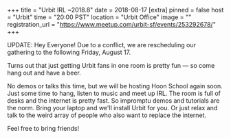 
+++
title = "Urbit IRL ~2018.8"
date = 2018-08-17
[extra]
pinned = false
host = "Urbit"
time = "20:00 PST"
location = "Urbit Office"
image = ""
registration_url = "https://www.meetup.com/urbit-sf/events/253292678/"
+++

UPDATE: Hey Everyone! Due to a conflict, we are rescheduling our gathering to the following Friday, August 17.

Turns out that just getting Urbit fans in one room is pretty fun — so come hang out and have a beer.

No demos or talks this time, but we will be hosting Hoon School again soon. Just some time to hang, listen to music and meet up IRL. The room is full of desks and the internet is pretty fast. So impromptu demos and tutorials are the norm. Bring your laptop and we'll install Urbit for you. Or just relax and talk to the weird array of people who also want to replace the internet.

Feel free to bring friends! 
